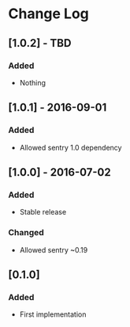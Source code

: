 # Change Log


## [1.0.2] - TBD
### Added
- Nothing

## [1.0.1] - 2016-09-01
### Added
- Allowed sentry 1.0 dependency

## [1.0.0] - 2016-07-02
### Added
- Stable release
### Changed
- Allowed sentry ~0.19

## [0.1.0]
### Added
- First implementation